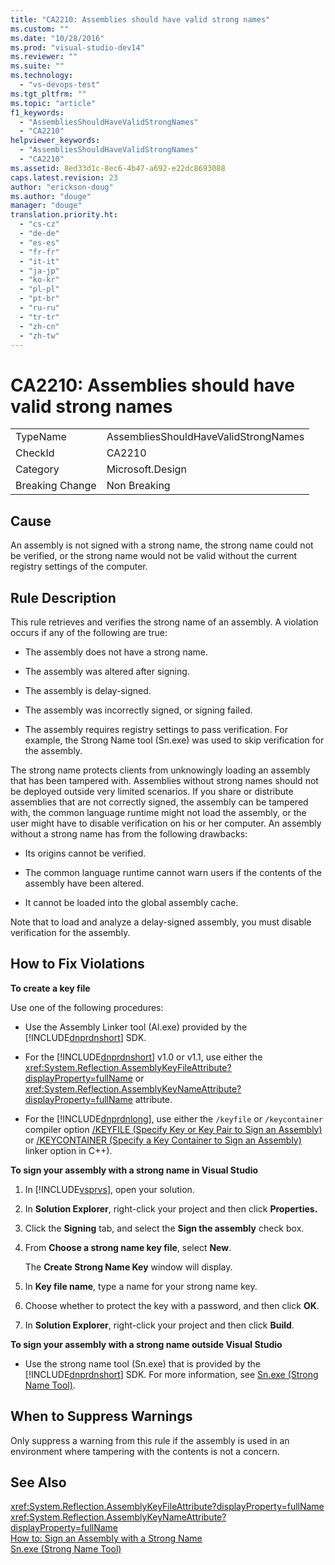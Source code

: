 ```yaml
---
title: "CA2210: Assemblies should have valid strong names"
ms.custom: ""
ms.date: "10/28/2016"
ms.prod: "visual-studio-dev14"
ms.reviewer: ""
ms.suite: ""
ms.technology: 
  - "vs-devops-test"
ms.tgt_pltfrm: ""
ms.topic: "article"
f1_keywords: 
  - "AssembliesShouldHaveValidStrongNames"
  - "CA2210"
helpviewer_keywords: 
  - "AssembliesShouldHaveValidStrongNames"
  - "CA2210"
ms.assetid: 8ed33d1c-8ec6-4b47-a692-e22dc8693088
caps.latest.revision: 23
author: "erickson-doug"
ms.author: "douge"
manager: "douge"
translation.priority.ht: 
  - "cs-cz"
  - "de-de"
  - "es-es"
  - "fr-fr"
  - "it-it"
  - "ja-jp"
  - "ko-kr"
  - "pl-pl"
  - "pt-br"
  - "ru-ru"
  - "tr-tr"
  - "zh-cn"
  - "zh-tw"
---
```

# CA2210: Assemblies should have valid strong names
|||  
|-|-|  
|TypeName|AssembliesShouldHaveValidStrongNames|  
|CheckId|CA2210|  
|Category|Microsoft.Design|  
|Breaking Change|Non Breaking|  
  
## Cause  
 An assembly is not signed with a strong name, the strong name could not be verified, or the strong name would not be valid without the current registry settings of the computer.  
  
## Rule Description  
 This rule retrieves and verifies the strong name of an assembly. A violation occurs if any of the following are true:  
  
-   The assembly does not have a strong name.  
  
-   The assembly was altered after signing.  
  
-   The assembly is delay-signed.  
  
-   The assembly was incorrectly signed, or signing failed.  
  
-   The assembly requires registry settings to pass verification. For example, the Strong Name tool (Sn.exe) was used to skip verification for the assembly.  
  
 The strong name protects clients from unknowingly loading an assembly that has been tampered with. Assemblies without strong names should not be deployed outside very limited scenarios. If you share or distribute assemblies that are not correctly signed, the assembly can be tampered with, the common language runtime might not load the assembly, or the user might have to disable verification on his or her computer. An assembly without a strong name has from the following drawbacks:  
  
-   Its origins cannot be verified.  
  
-   The common language runtime cannot warn users if the contents of the assembly have been altered.  
  
-   It cannot be loaded into the global assembly cache.  
  
 Note that to load and analyze a delay-signed assembly, you must disable verification for the assembly.  
  
## How to Fix Violations  
 **To create a key file**  
  
 Use one of the following procedures:  
  
-   Use the Assembly Linker tool (Al.exe) provided by the [!INCLUDE[dnprdnshort](../code-quality/includes/dnprdnshort_md.md)] SDK.  
  
-   For the [!INCLUDE[dnprdnshort](../code-quality/includes/dnprdnshort_md.md)] v1.0 or v1.1, use either the <xref:System.Reflection.AssemblyKeyFileAttribute?displayProperty=fullName> or <xref:System.Reflection.AssemblyKeyNameAttribute?displayProperty=fullName> attribute.  
  
-   For the [!INCLUDE[dnprdnlong](../code-quality/includes/dnprdnlong_md.md)], use either the `/keyfile` or `/keycontainer` compiler option [/KEYFILE (Specify Key or Key Pair to Sign an Assembly)](../Topic/-KEYFILE%20\(Specify%20Key%20or%20Key%20Pair%20to%20Sign%20an%20Assembly\).md) or [/KEYCONTAINER (Specify a Key Container to Sign an Assembly)](../Topic/-KEYCONTAINER%20\(Specify%20a%20Key%20Container%20to%20Sign%20an%20Assembly\).md) linker option in C++).  
  
 **To sign your assembly with a strong name in Visual Studio**  
  
1.  In [!INCLUDE[vsprvs](../code-quality/includes/vsprvs_md.md)], open your solution.  
  
2.  In **Solution Explorer**, right-click your project and then click **Properties.**  
  
3.  Click the **Signing** tab, and select the **Sign the assembly** check box.  
  
4.  From **Choose a strong name key file**, select **New**.  
  
     The **Create Strong Name Key** window will display.  
  
5.  In **Key file name**, type a name for your strong name key.  
  
6.  Choose whether to protect the key with a password, and then click **OK**.  
  
7.  In **Solution Explorer**, right-click your project and then click **Build**.  
  
 **To sign your assembly with a strong name outside Visual Studio**  
  
-   Use the strong name tool (Sn.exe) that is provided by the [!INCLUDE[dnprdnshort](../code-quality/includes/dnprdnshort_md.md)] SDK. For more information, see [Sn.exe (Strong Name Tool)](../Topic/Sn.exe%20\(Strong%20Name%20Tool\).md).  
  
## When to Suppress Warnings  
 Only suppress a warning from this rule if the assembly is used in an environment where tampering with the contents is not a concern.  
  
## See Also  
 <xref:System.Reflection.AssemblyKeyFileAttribute?displayProperty=fullName>   
 <xref:System.Reflection.AssemblyKeyNameAttribute?displayProperty=fullName>   
 [How to: Sign an Assembly with a Strong Name](../Topic/How%20to:%20Sign%20an%20Assembly%20with%20a%20Strong%20Name.md)   
 [Sn.exe (Strong Name Tool)](../Topic/Sn.exe%20\(Strong%20Name%20Tool\).md)
